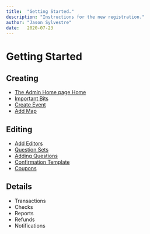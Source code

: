 ```yaml
---
title:  "Getting Started."
description: "Instructions for the new registration."
author: "Jason Sylvestre"
date:   2020-07-23
---
```


# Getting Started

## Creating
* [The Admin Home page Home](/documentation/registration/admin-home)
* [Important Bits](/documentation/registration/important-bits)
* [Create Event](/documentation/registration/create-event)
* [Add Map](/documentation/registration/add-map)

## Editing
* [Add Editors](/documentation/registration/manage-editors)
* [Question Sets](/documentation/registration/question-sets)
* [Adding Questions](/documentation/registration/questions)
* [Confirmation Template](/documentation/registration/confirmation-template)
* [Coupons](/documentation/registration/coupons)

## Details
* Transactions
* Checks
* Reports
* Refunds
* Notifications